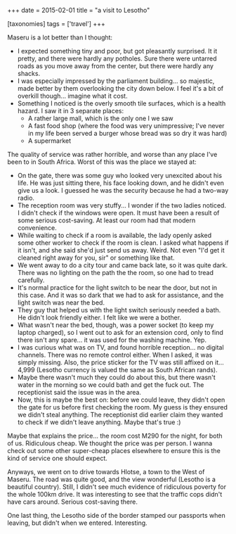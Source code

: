 +++
date = 2015-02-01
title = "a visit to Lesotho"

[taxonomies]
tags = ['travel']
+++

Maseru is a lot better than I thought:

-   I expected something tiny and poor, but got pleasantly surprised. It
    it pretty, and there were hardly any potholes. Sure there were
    untarred roads as you move away from the center, but there were
    hardly any shacks.
-   I was especially impressed by the parliament building\... so
    majestic, made better by them overlooking the city down below. I
    feel it\'s a bit of overkill though\... imagine what it cost.
-   Something I noticed is the overly smooth tile surfaces, which is a
    health hazard. I saw it in 3 separate places:
    -   A rather large mall, which is the only one I we saw
    -   A fast food shop (where the food was very unimpressive; I\'ve
        never in my life been served a burger whose bread was so dry it
        was hard)
    -   A supermarket

The quality of service was rather horrible, and worse than any place
I\'ve been to in South Africa. Worst of this was the place we stayed at:

-   On the gate, there was some guy who looked very unexcited about his
    life. He was just sitting there, his face looking down, and he
    didn\'t even give us a look. I guessed he was the security because
    he had a two-way radio.
-   The reception room was very stuffy\... I wonder if the two ladies
    noticed. I didn\'t check if the windows were open. It must have been
    a result of some serious cost-saving. At least our room had that
    modern convenience.
-   While waiting to check if a room is available, the lady openly asked
    some other worker to check if the room is clean. I asked what
    happens if it isn\'t, and she said she\'d just send us away. Weird.
    Not even \"I\'d get it cleaned right away for you, sir\" or
    something like that.
-   We went away to do a city tour and came back late, so it was quite
    dark. There was no lighting on the path the the room, so one had to
    tread carefully.
-   It\'s normal practice for the light switch to be near the door, but
    not in this case. And it was so dark that we had to ask for
    assistance, and the light switch was near the bed.
-   They guy that helped us with the light switch seriously needed a
    bath. He didn\'t look friendly either. I felt like we were a bother.
-   What wasn\'t near the bed, though, was a power socket (to keep my
    laptop charged), so I went out to ask for an extension cord, only to
    find there isn\'t any spare\... it was used for the washing machine.
    Yep.
-   I was curious what was on TV, and found horrible reception\... no
    digital channels. There was no remote control either. When I asked,
    it was simply missing. Also, the price sticker for the TV was still
    affixed on it\... 4,999 (Lesotho currency is valued the same as
    South African rands).
-   Maybe there wasn\'t much they could do about this, but there wasn\'t
    water in the morning so we could bath and get the fuck out. The
    receptionist said the issue was in the area.
-   Now, this is maybe the best on: before we could leave, they didn\'t
    open the gate for us before first checking the room. My guess is
    they ensured we didn\'t steal anything. The receptionist did earlier
    claim they wanted to check if we didn\'t leave anything. Maybe
    that\'s true :)

Maybe that explains the price\... the room cost M290 for the night, for
both of us. Ridiculous cheap. We thought the price was per person. I
wanna check out some other super-cheap places elsewhere to ensure this
is the kind of service one should expect.

Anyways, we went on to drive towards Hlotse, a town to the West of
Maseru. The road was quite good, and the view wonderful (Lesotho is a
beautiful country). Still, I didn\'t see much evidence of ridiculous
poverty for the whole 100km drive. It was interesting to see that the
traffic cops didn\'t have cars around. Serious cost-saving there.

One last thing, the Lesotho side of the border stamped our passports
when leaving, but didn\'t when we entered. Interesting.
